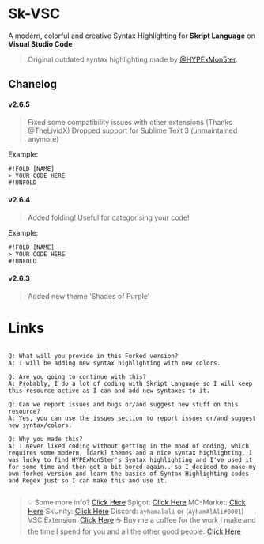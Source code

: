 # Sk-VSC
A modern, colorful and creative Syntax Highlighting for **Skript Language** on **Visual Studio Code**

> Original outdated syntax highlighting made by [@HYPExMon5ter](https://forums.skunity.com/resources/sublime-text-3-syntax-highlighting.240/).

## Chanelog
####  v2.6.5

> Fixed some compatibility issues with other extensions (Thanks @TheLividX)
> Dropped support for Sublime Text 3 (unmaintained anymore)

Example:
```
#!FOLD [NAME]
> YOUR CODE HERE
#!UNFOLD
```

####  v2.6.4

> Added folding! Useful for categorising your code!

Example:
```
#!FOLD [NAME]
> YOUR CODE HERE
#!UNFOLD
```

#### v2.6.3

> Added new theme 'Shades of Purple'

# Links

```

Q: What will you provide in this Forked version?
A: I will be adding new syntax highlighting with new colors.

Q: Are you going to continue with this?
A: Probably, I do a lot of coding with Skript Language so I will keep this resource active as I can and add new syntaxes to it.

Q: Can we report issues and bugs or/and suggest new stuff on this resource?
A: Yes, you can use the issues section to report issues or/and suggest new syntax/colors.

Q: Why you made this?
A: I never liked coding without getting in the mood of coding, which requires some modern, [dark] themes and a nice syntax highlighting, I was lucky to find HYPExMon5ter's Syntax highlighting and I've used it for some time and then got a bit bored again.. so I decided to make my own forked version and learn the basics of Syntax Highlighting codes and Regex just so I can make this and use it.


```


> :bulb: Some more info? [Click Here](https://forums.skunity.com/resources/sk-st3-syntax-highlighting-open-source.710/) 
> Spigot: [Click Here](https://www.spigotmc.org/members/ayhamalali.101712/) 
> MC-Market: [Click Here](https://www.mc-market.org/members/46485/) 
> SkUnity: [Click Here](https://forums.skunity.com/members/ayham-alali.35/) 
> Discord: `ayhamalali`  or (`AyhamAlAli#0001`)
> VSC Extension: [Click Here](https://marketplace.visualstudio.com/items?itemName=ayhamalali.Sk-VSC)
> :coffee: Buy me a coffee for the work I make and the time I spend for you and all the other good people: [Click Here](https://www.paypal.me/ayhamalali) 
